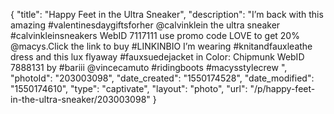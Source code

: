 {
    "title": "Happy Feet in the Ultra Sneaker",
    "description": "I’m back with this amazing #valentinesdaygiftsforher @calvinklein the ultra sneaker  #calvinkleinsneakers WebID 7117111 use promo code LOVE to get 20% @macys.Click the link to buy #LINKINBIO  I’m wearing #knitandfauxleathe dress  and this lux flyaway #fauxsuedejacket in Color:  Chipmunk  WebID 7888131 by #bariii  @vincecamuto #ridingboots #macysstylecrew ",
    "photoId": "203003098",
    "date_created": "1550174528",
    "date_modified": "1550174610",
    "type": "captivate",
    "layout": "photo",
    "url": "\/p\/happy-feet-in-the-ultra-sneaker\/203003098"
}